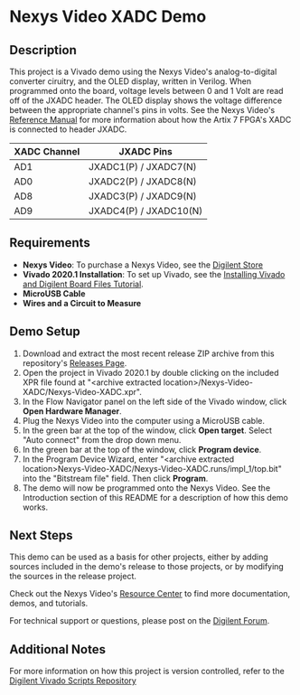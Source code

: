 Nexys Video XADC Demo
==============
  
Description
--------------
This project is a Vivado demo using the Nexys Video's analog-to-digital converter ciruitry, and the OLED display, written in Verilog. When programmed onto the board, voltage levels between 0 and 1 Volt are read off of the JXADC header. The OLED display shows the voltage difference between the appropriate channel's pins in volts. See the Nexys Video's [Reference Manual](https://reference.digilentinc.com/reference/programmable-logic/nexys-video/reference-manual) for more information about how the Artix 7 FPGA's XADC is connected to header JXADC.

| XADC Channel | JXADC Pins              | 
| ------------ | ----------------------- | 
| AD1          | JXADC1(P) / JXADC7(N)   | 
| AD0          | JXADC2(P) / JXADC8(N)   | 
| AD8          | JXADC3(P) / JXADC9(N)   | 
| AD9          | JXADC4(P) / JXADC10(N)  | 
  
Requirements
--------------
* **Nexys Video**: To purchase a Nexys Video, see the [Digilent Store](https://store.digilentinc.com/nexys-video-artix-7-fpga-trainer-board-for-multimedia-applications/)
* **Vivado 2020.1 Installation**: To set up Vivado, see the [Installing Vivado and Digilent Board Files Tutorial](https://reference.digilentinc.com/vivado/installing-vivado/start).
* **MicroUSB Cable**
* **Wires and a Circuit to Measure**

Demo Setup
--------------
1. Download and extract the most recent release ZIP archive from this repository's [Releases Page](https://github.com/Digilent/Nexys-Video-XADC/releases).
2. Open the project in Vivado 2020.1 by double clicking on the included XPR file found at "\<archive extracted location\>/Nexys-Video-XADC/Nexys-Video-XADC.xpr".
3. In the Flow Navigator panel on the left side of the Vivado window, click **Open Hardware Manager**.
4. Plug the Nexys Video into the computer using a MicroUSB cable.
5. In the green bar at the top of the window, click **Open target**. Select "Auto connect" from the drop down menu.
6. In the green bar at the top of the window, click **Program device**.
7. In the Program Device Wizard, enter "\<archive extracted location\>Nexys-Video-XADC/Nexys-Video-XADC.runs/impl_1/top.bit" into the "Bitstream file" field. Then click **Program**.
8. The demo will now be programmed onto the Nexys Video. See the Introduction section of this README for a description of how this demo works.

Next Steps
--------------
This demo can be used as a basis for other projects, either by adding sources included in the demo's release to those projects, or by modifying the sources in the release project.

Check out the Nexys Video's [Resource Center](https://reference.digilentinc.com/reference/programmable-logic/nexys-video/start) to find more documentation, demos, and tutorials.

For technical support or questions, please post on the [Digilent Forum](https://forum.digilentinc.com).

Additional Notes
--------------
For more information on how this project is version controlled, refer to the [Digilent Vivado Scripts Repository](https://github.com/digilent/digilent-vivado-scripts)
<!--- 03/12/2019(ArtVVB): Validated in Hardware in 2018.2 --->